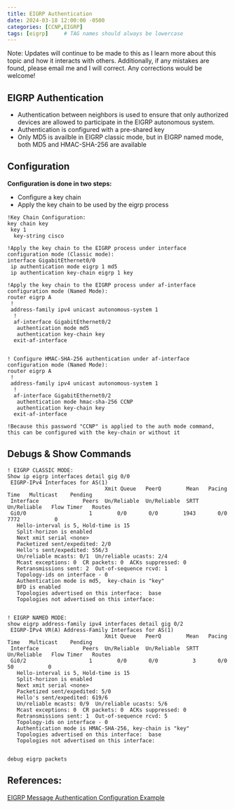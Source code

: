 ```yaml
---
title: EIGRP Authentication
date: 2024-03-18 12:00:00 -0500
categories: [CCNP,EIGRP]
tags: [eigrp]     # TAG names should always be lowercase
---
```


Note: Updates will continue to be made to this as I learn more about this topic and how it interacts with others. Additionally, if any mistakes are found, please email me and I will correct. Any corrections would be welcome!


## EIGRP Authentication

* Authentication between neighbors is used to ensure that only authorized devices are allowed to participate in the EIGRP autonomous system.
* Authentication is configured with a pre-shared key
* Only MD5 is availble in EIGRP classic mode, but in EIGRP named mode, both MD5 and HMAC-SHA-256 are available

## Configuration

**Configuration is done in two steps:**

* Configure a key chain
* Apply the key chain to be used by the eigrp process



```
!Key Chain Configuration:
key chain key
 key 1
  key-string cisco

!Apply the key chain to the EIGRP process under interface configuration mode (Classic mode):
interface GigabitEthernet0/0
 ip authentication mode eigrp 1 md5
 ip authentication key-chain eigrp 1 key

!Apply the key chain to the EIGRP process under af-interface configuration mode (Named Mode):
router eigrp A
 !
 address-family ipv4 unicast autonomous-system 1
  !
  af-interface GigabitEthernet0/2
   authentication mode md5
   authentication key-chain key
  exit-af-interface


! Configure HMAC-SHA-256 authentication under af-interface configuration mode (Named Mode):
router eigrp A
 !
 address-family ipv4 unicast autonomous-system 1
  !
  af-interface GigabitEthernet0/2
   authentication mode hmac-sha-256 CCNP 
   authentication key-chain key
  exit-af-interface

!Because this password "CCNP" is applied to the auth mode command, this can be configured with the key-chain or without it

```

## Debugs & Show Commands


```
! EIGRP CLASSIC MODE:
Show ip eigrp interfaces detail gig 0/0
 EIGRP-IPv4 Interfaces for AS(1)
                               Xmit Queue   PeerQ        Mean   Pacing Time   Multicast    Pending
 Interface              Peers  Un/Reliable  Un/Reliable  SRTT   Un/Reliable   Flow Timer   Routes
 Gi0/0                    1        0/0       0/0        1943       0/0         7772           0
   Hello-interval is 5, Hold-time is 15
   Split-horizon is enabled
   Next xmit serial <none>
   Packetized sent/expedited: 2/0
   Hello's sent/expedited: 556/3
   Un/reliable mcasts: 0/1  Un/reliable ucasts: 2/4
   Mcast exceptions: 0  CR packets: 0  ACKs suppressed: 0
   Retransmissions sent: 2  Out-of-sequence rcvd: 1
   Topology-ids on interface - 0 
   Authentication mode is md5,  key-chain is "key"
   BFD is enabled
   Topologies advertised on this interface:  base
   Topologies not advertised on this interface:


! EIGRP NAMED MODE:
show eigrp address-family ipv4 interfaces detail gig 0/2
 EIGRP-IPv4 VR(A) Address-Family Interfaces for AS(1)
                               Xmit Queue   PeerQ        Mean   Pacing Time   Multicast    Pending
 Interface              Peers  Un/Reliable  Un/Reliable  SRTT   Un/Reliable   Flow Timer   Routes
 Gi0/2                    1        0/0       0/0           3       0/0           50           0
   Hello-interval is 5, Hold-time is 15
   Split-horizon is enabled
   Next xmit serial <none>
   Packetized sent/expedited: 5/0
   Hello's sent/expedited: 619/6
   Un/reliable mcasts: 0/9  Un/reliable ucasts: 5/6
   Mcast exceptions: 0  CR packets: 0  ACKs suppressed: 0
   Retransmissions sent: 1  Out-of-sequence rcvd: 5
   Topology-ids on interface - 0 
   Authentication mode is HMAC-SHA-256, key-chain is "key"
   Topologies advertised on this interface:  base
   Topologies not advertised on this interface:


debug eigrp packets
```

## References:


[EIGRP Message Authentication Configuration Example](https://www.cisco.com/c/en/us/support/docs/ip/enhanced-interior-gateway-routing-protocol-eigrp/82110-eigrp-authentication.html)